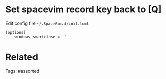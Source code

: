 # Set spacevim record key back to [Q]
Edit config file `~/.SpaceVim.d/init.toml`
```
[options]
    windows_smartclose = ''
```

# Related

Tags:
    #assorted
